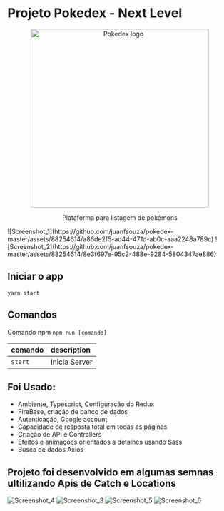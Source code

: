 # Projeto Pokedex - Next Level
<p align="center">
  <img alt="Pokedex logo" src=".github/logo.svg" width="400px" />
</p>

<p align="center" fontSize="60px">
  Plataforma para listagem de pokémons
</p>
![Screenshot_1](https://github.com/juanfsouza/pokedex-master/assets/88254614/a86de2f5-ad44-471d-ab0c-aaa2248a789c)
![Screenshot_2](https://github.com/juanfsouza/pokedex-master/assets/88254614/8e3f697e-95c2-488e-9284-5804347ae886)

## Iniciar o app

```shell or bash..
yarn start
```

## Comandos 

Comando npm `npm run [comando]`

| comando         | description                              |
| :-------------- | :--------------------------------------- |
| `start`           | Inicia Server |

## Foi Usado:

- Ambiente, Typescript, Configuração do Redux
- FireBase, criação de banco de dados
- Autenticação, Google account
- Capacidade de resposta total em todas as páginas
- Criação de API e Controllers
- Efeitos e animações orientados a detalhes usando Sass
- Busca de dados Axios

## Projeto foi desenvolvido em  algumas semnas ultilizando Apis de Catch e Locations
![Screenshot_4](https://github.com/juanfsouza/pokedex-master/assets/88254614/dfaef6fe-66be-41a6-99c6-0c30f2e492ad)
![Screenshot_3](https://github.com/juanfsouza/pokedex-master/assets/88254614/95e14df2-e9fe-4033-9589-b3810f0fcfe7)
![Screenshot_5](https://github.com/juanfsouza/pokedex-master/assets/88254614/ffa5bbf6-b533-4e42-93ad-f44e580875a5)
![Screenshot_6](https://github.com/juanfsouza/pokedex-master/assets/88254614/9fa562b3-4cc9-4b15-9e0f-fb4cba3dba4b)
